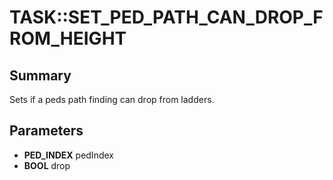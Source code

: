 # TASK::SET_PED_PATH_CAN_DROP_FROM_HEIGHT

## Summary
Sets if a peds path finding can drop from ladders.

## Parameters
* **PED_INDEX** pedIndex
* **BOOL** drop